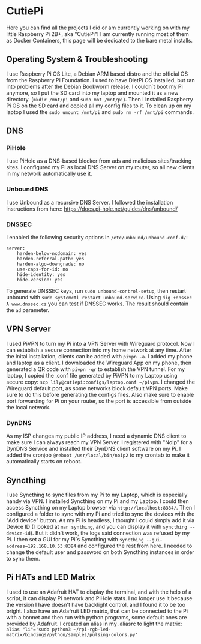 # CutiePi

Here you can find all the projects I did or am currently working on with my little Raspberry Pi 2B+, aka "CutiePi"!
I am currently running most of them as Docker Containers, this page will be dedicated to the bare metal installs.

## Operating System & Troubleshooting
I use Raspberry Pi OS Lite, a Debian ARM based distro and the official OS from the Raspberry Pi Foundation.
I used to have DietPi OS installed, but ran into problems after the Debian Bookworm release. I couldn´t boot my Pi anymore, so I put the SD card into my laptop
and mounted it as a new directory. (`mkdir /mnt/pi` and `sudo mnt /mnt/pi`).
Then I installed Raspberry Pi OS on the SD card and copied all my config files to it. 
To clean up on my laptop I used the `sudo umount /mnt/pi` and `sudo rm -rf /mnt/pi` commands.

## DNS
### PiHole
I use PiHole as a DNS-based blocker from ads and malicious sites/tracking sites.
I configured my Pi as local DNS Server on my router, so all new clients in my network automatically use it.
### Unbound DNS
I use Unbound as a recursive DNS Server. 
I followed the installation instructions from here: https://docs.pi-hole.net/guides/dns/unbound/
### DNSSEC
I enabled the following security options in `/etc/unbound/unbound.conf.d/`:
```
server:
    harden-below-nxdomain: yes
    harden-referral-path: yes
    harden-algo-downgrade: no
    use-caps-for-id: no
    hide-identity: yes
    hide-version: yes
```
To generate DNSSEC keys, run `sudo unbound-control-setup`, then restart unbound with `sudo systemctl restart unbound.service`.
Using `dig +dnssec A www.dnssec.cz` you can test if DNSSEC works. The result should contain the `ad` parameter.

## VPN Server
I used PiVPN to turn my Pi into a VPN Server with Wireguard protocol. Now I can establish a secure connection into my home network at any time.
After the inital installation, clients can be added with `pivpn -a`. I added my phone and laptop as a client.
I downloaded the Wireguard App on my phone, then generated a QR code with `pivpn -qr` to establish the VPN tunnel.
For my laptop, I copied the .conf file generated by PiVPN to my Laptop using secure copy:
`scp lily@cutiepi:configs/laptop.conf ~/pivpn`.
I changed the Wireguard default port, as some networks block default VPN ports. Make sure to do this before generating the configs files.
Also make sure to enable port forwarding for Pi on your router, so the port is accessible from outside the local network.

### DynDNS
As my ISP changes my public IP address, I need a dynamic DNS client to make sure I can always reach my VPN Server.
I registered with "NoIp" for a DynDNS Service and installed their DynDNS client software on my Pi.
I added the cronjob `@reboot /usr/local/bin/noip2` to my crontab to make it automatically starts on reboot.

## Syncthing
I use Syncthing to sync files from my Pi to my Laptop, which is especially handy via VPN.
I installed Syncthing on my Pi and my Laptop. I could then access Syncthing on my Laptop browser via `http://localhost:8384/`.
Then I configured a folder to sync with my Pi and tried to sync the devices with the "Add device" button.
As my Pi is headless, I thought I could simply add it via Device ID (I looked at `man synthing`, and you can display it with `syncthing --device-id`).
But it didn´t work, the logs said connection was refused by my Pi.
I then set a GUI for my Pi´s Syncthing with `syncthing --gui-address=192.168.10.53:8384` and configured the rest from here.
I needed to change the default user and password on both Syncthing instances in order to sync them.

## Pi HATs and LED Matrix
I used to use an Adafruit HAT to display the terminal, and with the help of a script, it can display Pi network and PiHole stats.
I no longer use it because the version I have doesn't have backlight control, and I found it to be too bright.
I also have an Adafruit LED matrix, that can be connected to the Pi with a bonnet and then run with python programs, some default ones are provided by Adafruit.
I created an alias in my .aliasrc to light the matrix:
`alias "li"='sudo python3 ~/rpi-rgb-led-matrix/bindings/python/samples/pulsing-colors.py'`